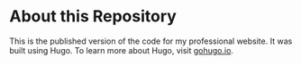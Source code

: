 # About this Repository

This is the published version of the code for my professional website. It was built using Hugo. To learn more about Hugo, visit [gohugo.io](http://gohugo.io).
